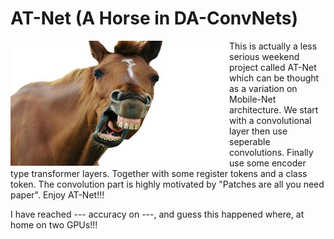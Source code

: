 # AT-Net (A Horse in DA-ConvNets)

<img align="left" width="350" height="200" src="at_net.JPG"> 
This is actually a less serious weekend project called AT-Net which can be thought as a variation on Mobile-Net architecture. We start with a convolutional layer then use seperable convolutions. Finally use some encoder type transformer layers. Together with some register tokens and a class token. The convolution part is highly motivated by "Patches are all you need paper". 
Enjoy AT-Net!!!



I have reached --- accuracy on ---, and guess this happened where, at home on two GPUs!!!


